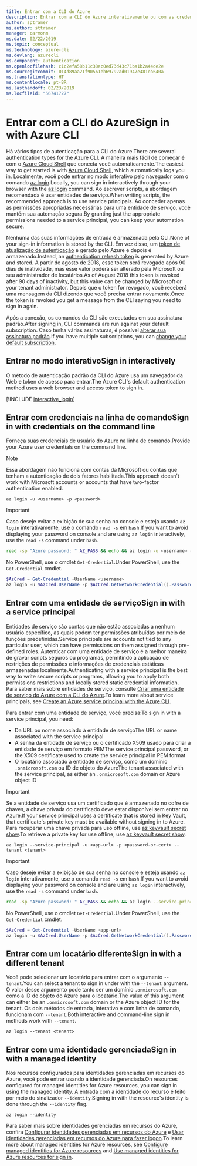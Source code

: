 ```yaml
---
title: Entrar com a CLI do Azure
description: Entrar com a CLI do Azure interativamente ou com as credenciais locais
author: sptramer
ms.author: sttramer
manager: carmonm
ms.date: 02/22/2019
ms.topic: conceptual
ms.technology: azure-cli
ms.devlang: azurecli
ms.component: authentication
ms.openlocfilehash: c1c2efa58b11c38ac0ed73d43c71ba1b2a44de2e
ms.sourcegitcommit: 014d89aa21f90561eb69792ad01947e481ea640a
ms.translationtype: HT
ms.contentlocale: pt-BR
ms.lasthandoff: 02/23/2019
ms.locfileid: "56741727"
---
```

# <a name="sign-in-with-azure-cli"></a><span data-ttu-id="2aec7-103">Entrar com a CLI do Azure</span><span class="sxs-lookup"><span data-stu-id="2aec7-103">Sign in with Azure CLI</span></span> 

<span data-ttu-id="2aec7-104">Há vários tipos de autenticação para a CLI do Azure.</span><span class="sxs-lookup"><span data-stu-id="2aec7-104">There are several authentication types for the Azure CLI.</span></span> <span data-ttu-id="2aec7-105">A maneira mais fácil de começar é com o [Azure Cloud Shell](/azure/cloud-shell/overview) que conecta você automaticamente.</span><span class="sxs-lookup"><span data-stu-id="2aec7-105">The easiest way to get started is with [Azure Cloud Shell](/azure/cloud-shell/overview), which automatically logs you in.</span></span>
<span data-ttu-id="2aec7-106">Localmente, você pode entrar no modo interativo pelo navegador com o comando [az login](/cli/azure/reference-index#az-login).</span><span class="sxs-lookup"><span data-stu-id="2aec7-106">Locally, you can sign in interactively through your browser with the [az login](/cli/azure/reference-index#az-login) command.</span></span> <span data-ttu-id="2aec7-107">Ao escrever scripts, a abordagem recomendada é usar entidades de serviço.</span><span class="sxs-lookup"><span data-stu-id="2aec7-107">When writing scripts, the recommended approach is to use service principals.</span></span> <span data-ttu-id="2aec7-108">Ao conceder apenas as permissões apropriadas necessárias para uma entidade de serviço, você mantém sua automação segura.</span><span class="sxs-lookup"><span data-stu-id="2aec7-108">By granting just the appropriate permissions needed to a service principal, you can keep your automation secure.</span></span>

<span data-ttu-id="2aec7-109">Nenhuma das suas informações de entrada é armazenada pela CLI.</span><span class="sxs-lookup"><span data-stu-id="2aec7-109">None of your sign-in information is stored by the CLI.</span></span> <span data-ttu-id="2aec7-110">Em vez disso, um [token de atualização de autenticação](https://docs.microsoft.com/en-us/azure/active-directory/develop/v1-id-and-access-tokens#refresh-tokens) é gerado pelo Azure e depois é armazenado.</span><span class="sxs-lookup"><span data-stu-id="2aec7-110">Instead, an [authentication refresh token](https://docs.microsoft.com/en-us/azure/active-directory/develop/v1-id-and-access-tokens#refresh-tokens) is generated by Azure and stored.</span></span> <span data-ttu-id="2aec7-111">A partir de agosto de 2018, esse token será revogado após 90 dias de inatividade, mas esse valor poderá ser alterado pela Microsoft ou seu administrador de locatários.</span><span class="sxs-lookup"><span data-stu-id="2aec7-111">As of August 2018 this token is revoked after 90 days of inactivity, but this value can be changed by Microsoft or your tenant administrator.</span></span> <span data-ttu-id="2aec7-112">Depois que o token for revogado, você receberá uma mensagem da CLI dizendo que você precisa entrar novamente.</span><span class="sxs-lookup"><span data-stu-id="2aec7-112">Once the token is revoked you get a message from the CLI saying you need to sign in again.</span></span>

<span data-ttu-id="2aec7-113">Após a conexão, os comandos da CLI são executados em sua assinatura padrão.</span><span class="sxs-lookup"><span data-stu-id="2aec7-113">After signing in, CLI commands are run against your default subscription.</span></span> <span data-ttu-id="2aec7-114">Caso tenha várias assinaturas, é possível [alterar sua assinatura padrão](manage-azure-subscriptions-azure-cli.md).</span><span class="sxs-lookup"><span data-stu-id="2aec7-114">If you have multiple subscriptions, you can [change your default subscription](manage-azure-subscriptions-azure-cli.md).</span></span>

## <a name="sign-in-interactively"></a><span data-ttu-id="2aec7-115">Entrar no modo interativo</span><span class="sxs-lookup"><span data-stu-id="2aec7-115">Sign in interactively</span></span>

<span data-ttu-id="2aec7-116">O método de autenticação padrão da CLI do Azure usa um navegador da Web e token de acesso para entrar.</span><span class="sxs-lookup"><span data-stu-id="2aec7-116">The Azure CLI's default authentication method uses a web browser and access token to sign in.</span></span>

[!INCLUDE [interactive_login](includes/interactive-login.md)]

## <a name="sign-in-with-credentials-on-the-command-line"></a><span data-ttu-id="2aec7-117">Entrar com credenciais na linha de comando</span><span class="sxs-lookup"><span data-stu-id="2aec7-117">Sign in with credentials on the command line</span></span>

<span data-ttu-id="2aec7-118">Forneça suas credenciais de usuário do Azure na linha de comando.</span><span class="sxs-lookup"><span data-stu-id="2aec7-118">Provide your Azure user credentials on the command line.</span></span>

> [!Note]
> <span data-ttu-id="2aec7-119">Essa abordagem não funciona com contas da Microsoft ou contas que tenham a autenticação de dois fatores habilitada.</span><span class="sxs-lookup"><span data-stu-id="2aec7-119">This approach doesn't work with Microsoft accounts or accounts that have two-factor authentication enabled.</span></span>

```azurecli-interactive
az login -u <username> -p <password>
```

> [!IMPORTANT]
> <span data-ttu-id="2aec7-120">Caso deseje evitar a exibição de sua senha no console e esteja usando `az login` interativamente, use o comando `read -s` em `bash`.</span><span class="sxs-lookup"><span data-stu-id="2aec7-120">If you want to avoid displaying your password on console and are using `az login` interactively, use the `read -s` command under `bash`.</span></span>
>
> ```bash
> read -sp "Azure password: " AZ_PASS && echo && az login -u <username> -p $AZ_PASS
> ```
>
> <span data-ttu-id="2aec7-121">No PowerShell, use o cmdlet `Get-Credential`.</span><span class="sxs-lookup"><span data-stu-id="2aec7-121">Under PowerShell, use the `Get-Credential` cmdlet.</span></span>
>
> ```powershell
> $AzCred = Get-Credential -UserName <username>
> az login -u $AzCred.UserName -p $AzCred.GetNetworkCredential().Password
> ```

## <a name="sign-in-with-a-service-principal"></a><span data-ttu-id="2aec7-122">Entrar com uma entidade de serviço</span><span class="sxs-lookup"><span data-stu-id="2aec7-122">Sign in with a service principal</span></span>

<span data-ttu-id="2aec7-123">Entidades de serviço são contas que não estão associadas a nenhum usuário específico, as quais podem ter permissões atribuídas por meio de funções predefinidas.</span><span class="sxs-lookup"><span data-stu-id="2aec7-123">Service principals are accounts not tied to any particular user, which can have permissions on them assigned through pre-defined roles.</span></span> <span data-ttu-id="2aec7-124">Autenticar com uma entidade de serviço é a melhor maneira de gravar scripts seguros ou programas, permitindo a aplicação de restrições de permissões e informações de credenciais estáticas armazenadas localmente.</span><span class="sxs-lookup"><span data-stu-id="2aec7-124">Authenticating with a service principal is the best way to write secure scripts or programs, allowing you to apply both permissions restrictions and locally stored static credential information.</span></span> <span data-ttu-id="2aec7-125">Para saber mais sobre entidades de serviço, consulte [Criar uma entidade de serviço do Azure com a CLI do Azure](create-an-azure-service-principal-azure-cli.md).</span><span class="sxs-lookup"><span data-stu-id="2aec7-125">To learn more about service principals, see [Create an Azure service principal with the Azure CLI](create-an-azure-service-principal-azure-cli.md).</span></span>

<span data-ttu-id="2aec7-126">Para entrar com uma entidade de serviço, você precisa:</span><span class="sxs-lookup"><span data-stu-id="2aec7-126">To sign in with a service principal, you need:</span></span>

* <span data-ttu-id="2aec7-127">Da URL ou nome associado à entidade de serviço</span><span class="sxs-lookup"><span data-stu-id="2aec7-127">The URL or name associated with the service principal</span></span>
* <span data-ttu-id="2aec7-128">A senha da entidade de serviço ou o certificado X509 usado para criar a entidade de serviço em formato PEM</span><span class="sxs-lookup"><span data-stu-id="2aec7-128">The service principal password, or the X509 certificate used to create the service principal in PEM format</span></span>
* <span data-ttu-id="2aec7-129">O locatário associado à entidade de serviço, como um domínio `.onmicrosoft.com` ou ID de objeto do Azure</span><span class="sxs-lookup"><span data-stu-id="2aec7-129">The tenant associated with the service principal, as either an `.onmicrosoft.com` domain or Azure object ID</span></span>

> [!IMPORTANT]
>
> <span data-ttu-id="2aec7-130">Se a entidade de serviço usa um certificado que é armazenado no cofre de chaves, a chave privada do certificado deve estar disponível sem entrar no Azure.</span><span class="sxs-lookup"><span data-stu-id="2aec7-130">If your service principal uses a certificate that is stored in Key Vault, that certificate's private key must be available without signing in to Azure.</span></span> <span data-ttu-id="2aec7-131">Para recuperar uma chave privada para uso offline, use [az keyvault secret show](/cli/azure/keyvault/secret).</span><span class="sxs-lookup"><span data-stu-id="2aec7-131">To retrieve a private key for use offline, use [az keyvault secret show](/cli/azure/keyvault/secret).</span></span>

```azurecli-interactive
az login --service-principal -u <app-url> -p <password-or-cert> --tenant <tenant>
```

> [!IMPORTANT]
> <span data-ttu-id="2aec7-132">Caso deseje evitar a exibição de sua senha no console e esteja usando `az login` interativamente, use o comando `read -s` em `bash`.</span><span class="sxs-lookup"><span data-stu-id="2aec7-132">If you want to avoid displaying your password on console and are using `az login` interactively, use the `read -s` command under `bash`.</span></span>
>
> ```bash
> read -sp "Azure password: " AZ_PASS && echo && az login --service-principal -u <app-url> -p $AZ_PASS --tenant <tenant>
> ```
>
> <span data-ttu-id="2aec7-133">No PowerShell, use o cmdlet `Get-Credential`.</span><span class="sxs-lookup"><span data-stu-id="2aec7-133">Under PowerShell, use the `Get-Credential` cmdlet.</span></span>
>
> ```powershell
> $AzCred = Get-Credential -UserName <app-url>
> az login -u $AzCred.UserName -p $AzCred.GetNetworkCredential().Password --tenant <tenant>
> ```

## <a name="sign-in-with-a-different-tenant"></a><span data-ttu-id="2aec7-134">Entrar com um locatário diferente</span><span class="sxs-lookup"><span data-stu-id="2aec7-134">Sign in with a different tenant</span></span>

<span data-ttu-id="2aec7-135">Você pode selecionar um locatário para entrar com o argumento `--tenant`.</span><span class="sxs-lookup"><span data-stu-id="2aec7-135">You can select a tenant to sign in under with the `--tenant` argument.</span></span> <span data-ttu-id="2aec7-136">O valor desse argumento pode tanto ser um domínio `.onmicrosoft.com` como a ID de objeto do Azure para o locatário.</span><span class="sxs-lookup"><span data-stu-id="2aec7-136">The value of this argument can either be an `.onmicrosoft.com` domain or the Azure object ID for the tenant.</span></span> <span data-ttu-id="2aec7-137">Os dois métodos de entrada, interativo e com linha de comando, funcionam com `--tenant`.</span><span class="sxs-lookup"><span data-stu-id="2aec7-137">Both interactive and command-line sign in methods work with `--tenant`.</span></span>

```azurecli-interactive
az login --tenant <tenant>
```

## <a name="sign-in-with-a-managed-identity"></a><span data-ttu-id="2aec7-138">Entrar com uma identidade gerenciada</span><span class="sxs-lookup"><span data-stu-id="2aec7-138">Sign in with a managed identity</span></span>

<span data-ttu-id="2aec7-139">Nos recursos configurados para identidades gerenciadas em recursos do Azure, você pode entrar usando a identidade gerenciada.</span><span class="sxs-lookup"><span data-stu-id="2aec7-139">On resources configured for managed identities for Azure resources, you can sign in using the managed identity.</span></span> <span data-ttu-id="2aec7-140">A entrada com a identidade do recurso é feito por meio do sinalizador `--identity`.</span><span class="sxs-lookup"><span data-stu-id="2aec7-140">Signing in with the resource's identity is done through the `--identity` flag.</span></span>

```azurecli-interactive
az login --identity
```

<span data-ttu-id="2aec7-141">Para saber mais sobre identidades gerenciadas em recursos do Azure, confira [Configurar identidades gerenciadas em recursos do Azure](https://docs.microsoft.com/en-us/azure/active-directory/managed-identities-azure-resources/qs-configure-cli-windows-vm) e [Usar identidades gerenciadas em recursos do Azure para fazer logon](https://docs.microsoft.com/en-us/azure/active-directory/managed-identities-azure-resources/how-to-use-vm-sign-in).</span><span class="sxs-lookup"><span data-stu-id="2aec7-141">To learn more about managed identities for Azure resources, see [Configure managed identities for Azure resources](https://docs.microsoft.com/en-us/azure/active-directory/managed-identities-azure-resources/qs-configure-cli-windows-vm) and [Use managed identities for Azure resources for sign in](https://docs.microsoft.com/en-us/azure/active-directory/managed-identities-azure-resources/how-to-use-vm-sign-in).</span></span>
